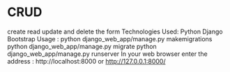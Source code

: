# CRUD
create read update and delete the form
Technologies Used: 
Python 
Django 
Bootstrap 
Usage : python django_web_app/manage.py makemigrations 
python django_web_app/manage.py migrate 
python django_web_app/manage.py runserver 
In your web browser enter the address : http://localhost:8000 or http://127.0.0.1:8000/

